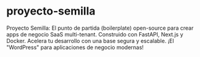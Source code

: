 # proyecto-semilla
Proyecto Semilla: El punto de partida (boilerplate) open-source para crear apps de negocio SaaS multi-tenant. Construido con FastAPI, Next.js y Docker. Acelera tu desarrollo con una base segura y escalable. ¡El "WordPress" para aplicaciones de negocio modernas!
